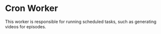 # Cron Worker

This worker is responsible for running scheduled tasks, such as generating videos for episodes.
